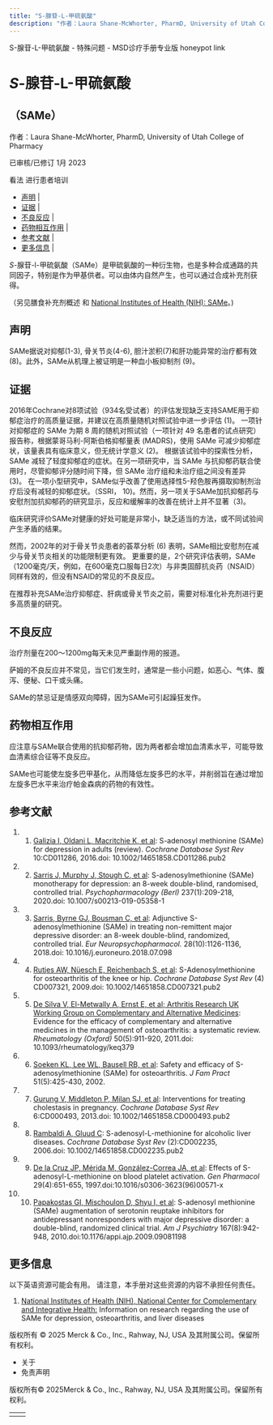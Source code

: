 ```yaml
---
title: "S-腺苷-L-甲硫氨酸"
description: "作者：Laura Shane-McWhorter, PharmD, University of Utah College of Pharmacy"
---
```


﻿S-腺苷-L-甲硫氨酸 - 特殊问题 - MSD诊疗手册专业版 honeypot link

# _S_-腺苷-L-甲硫氨酸

## （SAMe）

作者：Laura Shane-McWhorter, PharmD, University of Utah College of Pharmacy

已审核/已修订 1月 2023

看法 进行患者培训

- [声明](#声明_v75592208_zh) \|
- [证据](#证据_v75592216_zh) \|
- [不良反应](#不良反应_v75592228_zh) \|
- [药物相互作用](#药物相互作用_v75592233_zh) \|
- [参考文献](#参考文献_v75592238_zh) \|
- [更多信息](#更多信息_v39681812_zh) \|

_S_-腺苷-l-甲硫氨酸（SAMe）是甲硫氨酸的一种衍生物，也是多种合成通路的共同因子，特别是作为甲基供者。可以由体内自然产生，也可以通过合成补充剂获得。

（另见膳食补充剂概述 和 [National Institutes of Health (NIH): SAMe](http://nccih.nih.gov/health/supplements/SAMe)。)

## 声明

SAMe据说对抑郁(1-3), 骨关节炎(4-6), 胆汁淤积(7)和肝功能异常的治疗都有效(8)。此外，SAMe从机理上被证明是一种血小板抑制剂 (9)。

## 证据

2016年Cochrane对8项试验（934名受试者）的评估发现缺乏支持SAME用于抑郁症治疗的高质量证据，并建议在高质量随机对照试验中进一步评估 (1)。 一项针对抑郁症的 SAMe 为期 8 周的随机对照试验（一项针对 49 名患者的试点研究）报告称，根据蒙哥马利-阿斯伯格抑郁量表 (MADRS)，使用 SAMe 可减少抑郁症状，该量表具有临床意义，但无统计学意义 (2)。 根据该试验中的探索性分析，SAMe 减轻了轻度抑郁症的症状。在另一项研究中，当 SAMe 与抗抑郁药联合使用时，尽管抑郁评分随时间下降，但 SAMe 治疗组和未治疗组之间没有差异 (3)。 在一项小型研究中，SAMe似乎改善了使用选择性5-羟色胺再摄取抑制剂治疗后没有减轻的抑郁症状。（SSRI， 10)。然而，另一项关于SAMe加抗抑郁药与安慰剂加抗抑郁药的研究显示，反应和缓解率的改善在统计上并不显著（3)。

临床研究评价SAMe对健康的好处可能是非常小，缺乏适当的方法，或不同试验间产生矛盾的结果。

然而，2002年的对于骨关节炎患者的荟萃分析 (6) 表明，SAMe相比安慰剂在减少与骨关节炎相关的功能限制更有效。 更重要的是，2个研究评估表明，SAMe（1200毫克/天，例如，在600毫克口服每日2次）与非类固醇抗炎药（NSAID）同样有效的，但没有NSAID的常见的不良反应。

在推荐补充SAMe治疗抑郁症、肝病或骨关节炎之前，需要对标准化补充剂进行更多高质量的研究。

## 不良反应

治疗剂量在200～1200mg每天未见严重副作用的报道。

萨姆的不良反应并不常见，当它们发生时，通常是一些小问题，如恶心、气体、腹泻、便秘、口干或头痛。

SAMe的禁忌证是情感双向障碍，因为SAMe可引起躁狂发作。

## 药物相互作用

应注意与SAMe联合使用的抗抑郁药物，因为两者都会增加血清素水平，可能导致血清素综合征等不良反应。

SAMe也可能使左旋多巴甲基化，从而降低左旋多巴的水平，并削弱旨在通过增加左旋多巴水平来治疗帕金森病的药物的有效性。

## 参考文献

01. 1. [Galizia I, Oldani L, Macritchie K, et al](http://www.ncbi.nlm.nih.gov/pubmed/27727432): S-adenosyl methionine (SAMe) for depression in adults (review). _Cochrane Database Syst Rev_ 10:CD011286, 2016.doi: 10.1002/14651858.CD011286.pub2

02. 2. [Sarris J, Murphy J, Stough C, et al](https://www.ncbi.nlm.nih.gov/pubmed/31712971): S-adenosylmethionine (SAMe) monotherapy for depression: an 8-week double-blind, randomised, controlled trial. _Psychopharmacology (Berl)_ 237(1):209-218, 2020.doi: 10.1007/s00213-019-05358-1

03. 3. [Sarris, Byrne GJ, Bousman C, et al](https://www.ncbi.nlm.nih.gov/pubmed/30115553): Adjunctive S-adenosylmethionine (SAMe) in treating non-remittent major depressive disorder: an 8-week double-blind, randomized, controlled trial. _Eur Neuropsychopharmacol._ 28(10):1126-1136, 2018.doi: 10.1016/j.euroneuro.2018.07.098

04. 4. [Rutjes AW, Nüesch E, Reichenbach S, et al](http://www.ncbi.nlm.nih.gov/pubmed/19821403): S-Adenosylmethionine for osteoarthritis of the knee or hip. _Cochrane Database Syst Rev_ (4) CD007321, 2009.doi: 10.1002/14651858.CD007321.pub2

05. 5. [De Silva V, El-Metwally A, Ernst E, et al; Arthritis Research UK Working Group on Complementary and Alternative Medicines](http://www.ncbi.nlm.nih.gov/pubmed/21169345): Evidence for the efficacy of complementary and alternative medicines in the management of osteoarthritis: a systematic review. _Rheumatology (Oxford)_ 50(5):911-920, 2011.doi: 10.1093/rheumatology/keq379

06. 6. [Soeken KL, Lee WL, Bausell RB, et al](http://www.ncbi.nlm.nih.gov/pubmed/12019049): Safety and efficacy of S-adenosylmethionine (SAMe) for osteoarthritis. _J Fam Pract_ 51(5):425-430, 2002.

07. 7. [Gurung V, Middleton P, Milan SJ, et al](http://www.ncbi.nlm.nih.gov/pubmed/23794285): Interventions for treating cholestasis in pregnancy. _Cochrane Database Syst Rev_ 6:CD000493, 2013.doi: 10.1002/14651858.CD000493.pub2

08. 8. [Rambaldi A, Gluud C](http://www.ncbi.nlm.nih.gov/pubmed/16625556): S-adenosyl-L-methionine for alcoholic liver diseases. _Cochrane Database Syst Rev_ (2):CD002235, 2006.doi: 10.1002/14651858.CD002235.pub2

09. 9. [De la Cruz JP, Mérida M, González-Correa JA, et al](http://www.ncbi.nlm.nih.gov/pubmed/9352317): Effects of S-adenosyl-L-methionine on blood platelet activation. _Gen Pharmacol_ 29(4):651-655, 1997.doi:10.1016/s0306-3623(96)00571-x

10. 10. [Papakostas GI, Mischoulon D, Shyu I, et al](https://pubmed.ncbi.nlm.nih.gov/20595412/): S-adenosyl methionine (SAMe) augmentation of serotonin reuptake inhibitors for antidepressant nonresponders with major depressive disorder: a double-blind, randomized clinical trial. _Am J Psychiatry_ 167(8):942-948, 2010.doi:10.1176/appi.ajp.2009.09081198


## 更多信息

以下英语资源可能会有用。 请注意，本手册对这些资源的内容不承担任何责任。

1. [National Institutes of Health (NIH), National Center for Complementary and Integrative Health:](http://nccih.nih.gov/health/supplements/SAMe) Information on research regarding the use of SAMe for depression, osteoarthritis, and liver diseases




版权所有 © 2025
Merck & Co., Inc., Rahway, NJ, USA 及其附属公司。保留所有权利。

- 关于
- 免责声明

版权所有© 2025Merck & Co., Inc., Rahway, NJ, USA 及其附属公司。保留所有权利。

|     |     |
| --- | --- |
|  |  |